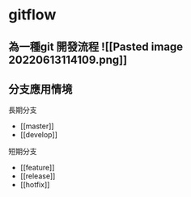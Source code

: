 # gitflow
為一種git 開發流程
![[Pasted image 20220613114109.png]]
---
## 分支應用情境
長期分支
* [[master]]
* [[develop]]

短期分支
* [[feature]]
* [[release]]
* [[hotfix]]